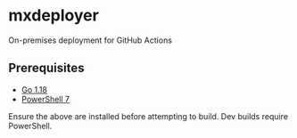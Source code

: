 # mxdeployer
On-premises deployment for GitHub Actions

## Prerequisites
* [Go 1.18](https://go.dev/dl/#go1.18.2)
* [PowerShell 7](https://github.com/PowerShell/PowerShell/releases)

Ensure the above are installed before attempting to build. Dev builds require PowerShell.

